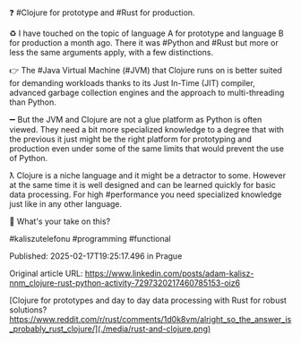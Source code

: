 ❓ #Clojure for prototype and #Rust for production. 


♻️ I have touched on the topic of language A for prototype and language B for production a month ago. There it was #Python and #Rust but more or less the same arguments apply, with a few distinctions.


👉 The #Java Virtual Machine (#JVM) that Clojure runs on is better suited for demanding workloads thanks to its Just In-Time (JIT) compiler, advanced garbage collection engines and the approach to multi-threading than Python.


➖ But the JVM and Clojure are not a glue platform as Python is often viewed. They need a bit more specialized knowledge to a degree that with the previous it just might be the right platform for prototyping and production even under some of the same limits that would prevent the use of Python.


ƛ Clojure is a niche language and it might be a detractor to some. However at the same time it is well designed and can be learned quickly for basic data processing. For high #performance you need specialized knowledge just like in any other language.


🫴 What's your take on this?


#kaliszutelefonu #programming #functional


Published: 2025-02-17T19:25:17.496 in Prague

Original article URL: https://www.linkedin.com/posts/adam-kalisz-nnm_clojure-rust-python-activity-7297320217460785153-oiz6

[Clojure for prototypes and day to day data processing with Rust for robust solutions?https://www.reddit.com/r/rust/comments/1d0k8vm/alright_so_the_answer_is_probably_rust_clojure/](./media/rust-and-clojure.png)